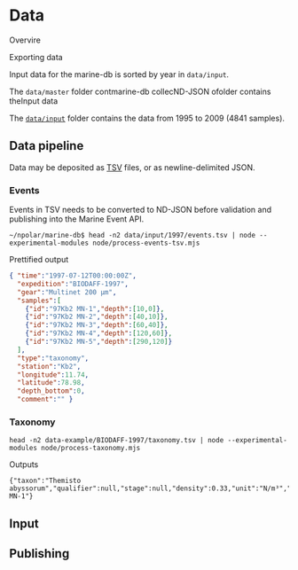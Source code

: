 # Data

Overvire

Exporting data



Input data for the marine-db is sorted by year in `data/input`.

The `data/master` folder contmarine-db collecND-JSON ofolder contains theInput data


The [`data/input`](data/input) folder contains the data from 1995 to 2009 (4841 samples).

## Data pipeline
Data may be deposited as [TSV](tsv.md) files, or as newline-delimited JSON.

### Events

Events in TSV needs to be converted to ND-JSON before validation and publishing into the Marine Event API.
```
~/npolar/marine-db$ head -n2 data/input/1997/events.tsv | node --experimental-modules node/process-events-tsv.mjs
```
Prettified output
```JSON
{ "time":"1997-07-12T00:00:00Z",
  "expedition":"BIODAFF-1997",
  "gear":"Multinet 200 µm",
  "samples":[
    {"id":"97Kb2 MN-1","depth":[10,0]},
    {"id":"97Kb2 MN-2","depth":[40,10]},
    {"id":"97Kb2 MN-3","depth":[60,40]},
    {"id":"97Kb2 MN-4","depth":[120,60]},
    {"id":"97Kb2 MN-5","depth":[290,120]}
  ],
  "type":"taxonomy",
  "station":"Kb2",
  "longitude":11.74,
  "latitude":78.98,
  "depth_bottom":0,
  "comment":"" }
```

### Taxonomy
```
head -n2 data-example/BIODAFF-1997/taxonomy.tsv | node --experimental-modules node/process-taxonomy.mjs
```
Outputs
```
{"taxon":"Themisto abyssorum","qualifier":null,"stage":null,"density":0.33,"unit":"N/m³","op":null,"length":null,"sample":"97Kb2 MN-1"}
```


## Input

## Publishing
